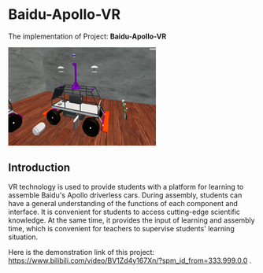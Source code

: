 # Baidu-Apollo-VR

The implementation of Project: **Baidu-Apollo-VR**

<img src="./img/car.jpg" width="300" height="200"></img>

## Introduction
VR technology is used to provide students with a platform for learning to assemble Baidu's Apollo driverless cars. During assembly, students can have a general understanding of the functions of each component and interface. It is convenient for students to access cutting-edge scientific knowledge. At the same time, it provides the input of learning and assembly time, which is convenient for teachers to supervise students' learning situation.

Here is the demonstration link of this project: https://www.bilibili.com/video/BV1Zd4y167Xn/?spm_id_from=333.999.0.0 .
